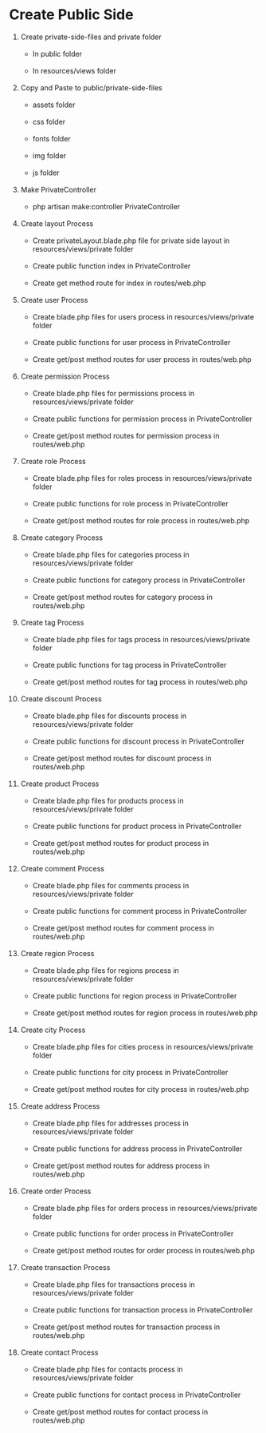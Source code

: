 # Create Public Side

<ol>
    <li>Create private-side-files and private folder
        <ul>
            <br><li>In public folder</li>
            <br><li>In resources/views folder</li>
        </ul>
    </li><br>
    <li>Copy and Paste to public/private-side-files
        <ul>
            <br><li>assets folder</li>
            <br><li>css folder</li>
            <br><li>fonts folder</li>
            <br><li>img folder</li>
            <br><li>js folder</li>
        </ul>
    </li><br>
    <li>Make PrivateController
        <ul>
            <br><li>php artisan make:controller PrivateController</li>
        </ul>
    </li><br>
    <li>Create layout Process
        <ul>
            <br><li>Create privateLayout.blade.php file for private side layout in resources/views/private folder</li>
            <br><li>Create public function index in PrivateController</li>
            <br><li>Create get method route for index in routes/web.php</li>
        </ul>
    </li><br>
    <li>Create user Process
        <ul>
            <br><li>Create blade.php files for users process in resources/views/private folder</li>
            <br><li>Create public functions for user process in PrivateController</li>
            <br><li>Create get/post method routes for user process in routes/web.php</li>
        </ul>
    </li><br>
    <li>Create permission Process
        <ul>
            <br><li>Create blade.php files for permissions process in resources/views/private folder</li>
            <br><li>Create public functions for permission process in PrivateController</li>
            <br><li>Create get/post method routes for permission process in routes/web.php</li>
        </ul>
    </li><br>
    <li>Create role Process
        <ul>
            <br><li>Create blade.php files for roles process in resources/views/private folder</li>
            <br><li>Create public functions for role process in PrivateController</li>
            <br><li>Create get/post method routes for role process in routes/web.php</li>
        </ul>
    </li><br>
    <li>Create category Process
        <ul>
            <br><li>Create blade.php files for categories process in resources/views/private folder</li>
            <br><li>Create public functions for category process in PrivateController</li>
            <br><li>Create get/post method routes for category process in routes/web.php</li>
        </ul>
    </li><br>
    <li>Create tag Process
        <ul>
            <br><li>Create blade.php files for tags process in resources/views/private folder</li>
            <br><li>Create public functions for tag process in PrivateController</li>
            <br><li>Create get/post method routes for tag process in routes/web.php</li>
        </ul>
    </li><br>
    <li>Create discount Process
        <ul>
            <br><li>Create blade.php files for discounts process in resources/views/private folder</li>
            <br><li>Create public functions for discount process in PrivateController</li>
            <br><li>Create get/post method routes for discount process in routes/web.php</li>
        </ul>
    </li><br>
    <li>Create product Process
        <ul>
            <br><li>Create blade.php files for products process in resources/views/private folder</li>
            <br><li>Create public functions for product process in PrivateController</li>
            <br><li>Create get/post method routes for product process in routes/web.php</li>
        </ul>
    </li><br>
    <li>Create comment Process
        <ul>
            <br><li>Create blade.php files for comments process in resources/views/private folder</li>
            <br><li>Create public functions for comment process in PrivateController</li>
            <br><li>Create get/post method routes for comment process in routes/web.php</li>
        </ul>
    </li><br>
    <li>Create region Process
        <ul>
            <br><li>Create blade.php files for regions process in resources/views/private folder</li>
            <br><li>Create public functions for region process in PrivateController</li>
            <br><li>Create get/post method routes for region process in routes/web.php</li>
        </ul>
    </li><br>
    <li>Create city Process
        <ul>
            <br><li>Create blade.php files for cities process in resources/views/private folder</li>
            <br><li>Create public functions for city process in PrivateController</li>
            <br><li>Create get/post method routes for city process in routes/web.php</li>
        </ul>
    </li><br>
    <li>Create address Process
        <ul>
            <br><li>Create blade.php files for addresses process in resources/views/private folder</li>
            <br><li>Create public functions for address process in PrivateController</li>
            <br><li>Create get/post method routes for address process in routes/web.php</li>
        </ul>
    </li><br>
    <li>Create order Process
        <ul>
            <br><li>Create blade.php files for orders process in resources/views/private folder</li>
            <br><li>Create public functions for order process in PrivateController</li>
            <br><li>Create get/post method routes for order process in routes/web.php</li>
        </ul>
    </li><br>
    <li>Create transaction Process
        <ul>
            <br><li>Create blade.php files for transactions process in resources/views/private folder</li>
            <br><li>Create public functions for transaction process in PrivateController</li>
            <br><li>Create get/post method routes for transaction process in routes/web.php</li>
        </ul>
    </li><br>
    <li>Create contact Process
        <ul>
            <br><li>Create blade.php files for contacts process in resources/views/private folder</li>
            <br><li>Create public functions for contact process in PrivateController</li>
            <br><li>Create get/post method routes for contact process in routes/web.php</li>
        </ul>
    </li><br>
</ol>
